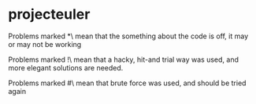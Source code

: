 # projecteuler


Problems marked \*\ mean that the something about the code is off, it may or may not be working

Problems marked \!\ mean that a hacky, hit-and trial way was used, and more elegant solutions are needed.

Problems marked \#\ mean that brute force was used, and should be tried again
